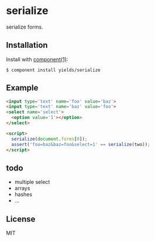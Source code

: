 
# serialize

  serialize forms.

## Installation

  Install with [component(1)](http://component.io):

    $ component install yields/serialize

## Example

```html
<input type='text' name='foo' value='baz'>
<input type='text' name='baz' value='foo'>
<select name='select'>
  <option value='1'></option>
</select>

<script>
  serialize(document.forms[0]);
  assert('foo=baz&baz=foo&select=1' == serialize(two));
</script>
```

## todo

  - multiple select
  - arrays
  - hashes
  - ...

## License

  MIT
